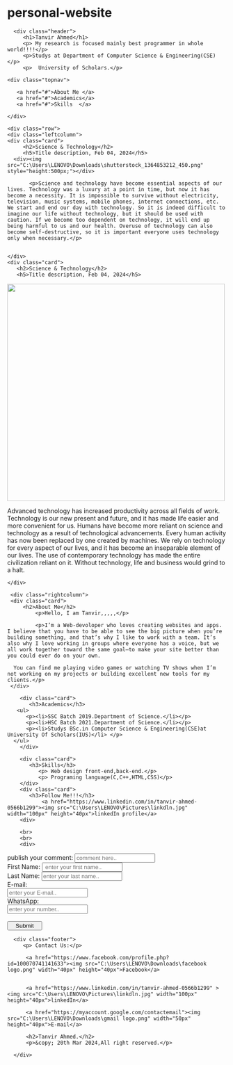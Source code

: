 # personal-website

<!DOCTYPE html>
<html>
<head>
     <link rel="stylesheet"  href="lab.css" >

</head>
<body>

      <div class="header">
         <h1>Tanvir Ahmed</h1>
         <p> My research is focused mainly best programmer in whole world!!!!</p>
         <p>Studys at Department of Computer Science & Engineering(CSE)</p>
         <p>  University of Scholars.</p>

</div>

<!--Top Nav-->

    <div class="topnav">
      
       <a href="#">About Me </a>
       <a href="#">Academics</a>
       <a href="#">Skills  </a>
       
    </div>

   <!--Title Heading-->

    <div class="row">
    <div class="leftcolumn">
    <div class="card">
         <h2>Science & Technology</h2>
         <h5>Title description, Feb 04, 2024</h5>
      <div><img src="C:\Users\LENOVO\Downloads\shutterstock_1364853212_450.png" style="height:500px;"></div>
      
           <p>Science and technology have become essential aspects of our lives. Technology was a luxury at a point in time, but now it has become a necessity. It is impossible to survive without electricity, television, music systems, mobile phones, internet connections, etc. We start and end our day with technology. So it is indeed difficult to imagine our life without technology, but it should be used with caution. If we become too dependent on technology, it will end up being harmful to us and our health. Overuse of technology can also become self-destructive, so it is important everyone uses technology only when necessary.</p>


    </div>
    <div class="card">
       <h2>Science & Technology</h2>
       <h5>Title description, Feb 04, 2024</h5>
   <div><img src="C:\Users\LENOVO\Downloads\TechnologyAndHand.jpeg" style=" height:500px;"></div>
         <p>Advanced technology has increased productivity across all fields of work.  Technology is our new present and future, and it has made life easier and more convenient for us. Humans have become more reliant on science and technology as a result of technological advancements. Every human activity has now been replaced by one created by machines. We rely on technology for every aspect of our lives, and it has become an inseparable element of our lives. The use of contemporary technology has made the entire civilization reliant on it. Without technology, life and business would grind to a halt.</p>
      
    </div>
  </div>

<!--about me-->

     <div class="rightcolumn">
     <div class="card">
         <h2>About Me</h2>
             <p>Hello, I am Tanvir,,,,,</p>
      
             <p>I’m a Web-devoloper who loves creating websites and apps. I believe that you have to be able to see the big picture when you’re building something, and that’s why I like to work with a team. It’s also why I love working in groups where everyone has a voice, but we all work together toward the same goal—to make your site better than you could ever do on your own.

      You can find me playing video games or watching TV shows when I’m not working on my projects or building excellent new tools for my clients.</p>
     </div>

<!--Academic-->

        <div class="card">
           <h3>Academics</h3>
       <ul> 
          <p><li>SSC Batch 2019.Department of Science.</li></p>
          <p><li>HSC Batch 2021.Department of Science.</li></p>
          <p><li>Studys BSc.in Computer Science & Engineering(CSE)at University Of Scholars(IUS)</li> </p>
      </ul>
        </div>

 <!--skills-->
    
        <div class="card">
           <h3>Skills</h3>
              <p> Web design front-end,back-end.</p>
              <p> Programing language(C,C++,HTML,CSS)</p>
        </div>
        <div class="card">
           <h3>Follow Me!!!</h3>
               <a href="https://www.linkedin.com/in/tanvir-ahmed-0566b1299"><img src="C:\Users\LENOVO\Pictures\linkdln.jpg" width="100px" height="40px">linkedIn profile</a>
        <div>
     
  <!--comment part-->
        <br>
        <br>
        <div>       
   <form action="/action_page.php">
       <label for="comm">publish your comment:</label>
       <input type="text" id="comm" name="comm" placeholder="comment here..">
    <br>
       <label for="fname">First Name:</label>
       <input type="text" id="fname" name="firstname" placeholder=" enter your first name..">
      <br>
       <label for="lname">Last Name:</label>
       <input type="text" id="lname" name="lastname" placeholder="enter your last name..">
     <br>
       <label for="E-mail">E-mail:<br></label>
       <input type="text" id="E-mail" name="E-mail" placeholder="enter your E-mail..">
       <br>
       <label for="mo-n">WhatsApp:<br></label>
       <input type="text" id="mo-n" name="mo-n" placeholder="enter your number..">
    <br>   
    <br>
       <input type="submit" value="   Submit   ">
  </form>
</div>
</div>
</div>
</div>
    
  </div>
</div>
 
<!--Footer-->

      <div class="footer">
         <p> Contact Us:</p> 
  
          <a href="https://www.facebook.com/profile.php?id=100070741141633"><img src="C:\Users\LENOVO\Downloads\facebook logo.png" width="40px" height="40px">Facebook</a>


          <a href="https://www.linkedin.com/in/tanvir-ahmed-0566b1299" ><img src="C:\Users\LENOVO\Pictures\linkdln.jpg" width="100px" height="40px">linkedIn</a>

          <a href="https://myaccount.google.com/contactemail"><img src="C:\Users\LENOVO\Downloads\gmail logo.png" width="50px" height="40px">E-mail</a>

          <h2>Tanvir Ahmed.</h2>
          <p>&copy; 20th Mar 2024,All right reserved.</p>

      </div>

</body>
</html>


